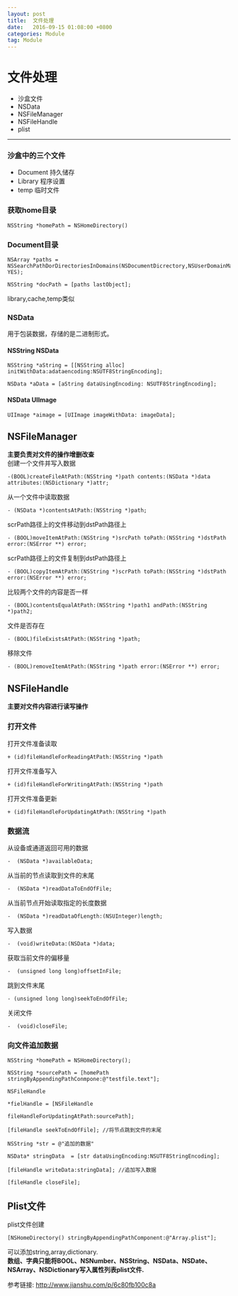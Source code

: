 ```yaml
---
layout: post
title:  文件处理
date:   2016-09-15 01:08:00 +0800
categories: Module
tag: Module
---
```


# 文件处理    

* 沙盒文件
* NSData
* NSFileManager
* NSFileHandle
* plist  
---
### 沙盒中的三个文件  

* Document  持久储存
* Library 程序设置
* temp  临时文件

### 获取home目录  
```
NSString *homePath = NSHomeDirectory()
```    

### Document目录  
```
NSArray *paths = NSSearchPathDorDirectoriesInDomains(NSDocumentDicrectory,NSUserDomainMark, YES);

NSString *docPath = [paths lastObject];
```  

library,cache,temp类似

### NSData  
用于包装数据，存储的是二进制形式。  

#### NSString NSData  

```
NSString *aString = [[NSString alloc] initWithData:adataencoding:NSUTF8StringEncoding];
```

```
NSData *aData = [aString dataUsingEncoding: NSUTF8StringEncoding];
```   

#### NSData UIImage  

```
UIImage *aimage = [UIImage imageWithData: imageData];
```  
## NSFileManager  

**主要负责对文件的操作增删改查**  
创建一个文件并写入数据  
```
-(BOOL)createFileAtPath:(NSString *)path contents:(NSData *)data attributes:(NSDictionary *)attr;
```   
从一个文件中读取数据    
```  
- (NSData *)contentsAtPath:(NSString *)path;
```    
scrPath路径上的文件移动到dstPath路径上  
```
- (BOOL)moveItemAtPath:(NSString *)srcPath toPath:(NSString *)dstPath error:(NSError **) error;
```  
scrPath路径上的文件复制到dstPath路径上  
```
- (BOOL)copyItemAtPath:(NSString *)scrPath toPath:(NSString *)dstPath error:(NSError **) error;
```  
比较两个文件的内容是否一样  
```
- (BOOL)contentsEqualAtPath:(NSString *)path1 andPath:(NSString *)path2;
```  
文件是否存在  
```
- (BOOL)fileExistsAtPath:(NSString *)path;
```  
移除文件  
```
- (BOOL)removeItemAtPath:(NSString *)path error:(NSError **) error;
```  
## NSFileHandle    
**主要对文件内容进行读写操作**  
### 打开文件  
打开文件准备读取   
```
+ (id)fileHandleForReadingAtPath:(NSString *)path
```  
打开文件准备写入  
```
+ (id)fileHandleForWritingAtPath:(NSString *)path
```  

打开文件准备更新  
```
+ (id)fileHandleForUpdatingAtPath:(NSString *)path
```   
### 数据流  
从设备或通道返回可用的数据  
```
-  (NSData *)availableData;
```  
从当前的节点读取到文件的末尾  
```
-  (NSData *)readDataToEndOfFile;
```  
从当前节点开始读取指定的长度数据  
```
-  (NSData *)readDataOfLength:(NSUInteger)length;
```  
写入数据    
```
-  (void)writeData:(NSData *)data;
```  
获取当前文件的偏移量  
```
-  (unsigned long long)offsetInFile;
```    
跳到文件末尾  
```
- (unsigned long long)seekToEndOfFile;
```  
关闭文件
```
-  (void)closeFile;
```  
### 向文件追加数据    
```
NSString *homePath = NSHomeDirectory();

NSString *sourcePath = [homePath stringByAppendingPathConmpone:@"testfile.text"];

NSFileHandle

*fielHandle = [NSFileHandle

fileHandleForUpdatingAtPath:sourcePath];

[fileHandle seekToEndOfFile]; //将节点跳到文件的末尾

NSString *str = @"追加的数据"

NSData* stringData  = [str dataUsingEncoding:NSUTF8StringEncoding];

[fileHandle writeData:stringData]; //追加写入数据

[fileHandle closeFile];
```  
## Plist文件  
plist文件创建  
```
[NSHomeDirectory() stringByAppendingPathComponent:@"Array.plist"];
```  
可以添加string,array,dictionary.    
**数组、字典只能将BOOL、NSNumber、NSString、NSData、NSDate、NSArray、NSDictionary写入属性列表plist文件.**


 参考链接: <http://www.jianshu.com/p/6c80fb100c8a>
